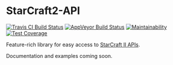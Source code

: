 # StarCraft2-API

[![Travis CI Build Status](https://travis-ci.org/lukemnet/StarCraft2-API.svg?branch=master)](https://travis-ci.org/lukemnet/StarCraft2-API)
[![AppVeyor Build Status](https://ci.appveyor.com/api/projects/status/37k5l8yafs1ucthh?svg=true)](https://ci.appveyor.com/project/lwojcik/starcraft2-api)
[![Maintainability](https://api.codeclimate.com/v1/badges/7f9ba65df69ee9d062f8/maintainability)](https://codeclimate.com/github/lukemnet/StarCraft2-API/maintainability)
[![Test Coverage](https://api.codeclimate.com/v1/badges/7f9ba65df69ee9d062f8/test_coverage)](https://codeclimate.com/github/lukemnet/StarCraft2-API/test_coverage)

Feature-rich library for easy access to [StarCraft II APIs](https://develop.battle.net/documentation/api-reference/starcraft-2-community-api).

Documentation and examples coming soon.

